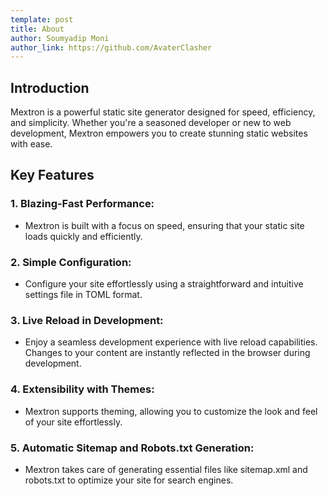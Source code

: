 ```yaml
---
template: post
title: About
author: Soumyadip Moni
author_link: https://github.com/AvaterClasher
---
```


<!-- @format -->

## Introduction

Mextron is a powerful static site generator designed for speed, efficiency, and simplicity. Whether you're a seasoned developer or new to web development, Mextron empowers you to create stunning static websites with ease.

## Key Features

### 1. **Blazing-Fast Performance:**

-   Mextron is built with a focus on speed, ensuring that your static site loads quickly and efficiently.

### 2. **Simple Configuration:**

-   Configure your site effortlessly using a straightforward and intuitive settings file in TOML format.

### 3. **Live Reload in Development:**

-   Enjoy a seamless development experience with live reload capabilities. Changes to your content are instantly reflected in the browser during development.

### 4. **Extensibility with Themes:**

-   Mextron supports theming, allowing you to customize the look and feel of your site effortlessly.

### 5. **Automatic Sitemap and Robots.txt Generation:**

-   Mextron takes care of generating essential files like sitemap.xml and robots.txt to optimize your site for search engines.

